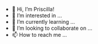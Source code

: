 - 👋 Hi, I’m Priscilla!
- 👀 I’m interested in ...
- 🌱 I’m currently learning ...
- 💞️ I’m looking to collaborate on ...
- 📫 How to reach me ...

<!---
priscilla-if/priscilla-if is a ✨ special ✨ repository because its `README.md` (this file) appears on your GitHub profile.
You can click the Preview link to take a look at your changes.
--->
